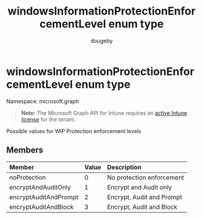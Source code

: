 ﻿---
title: "windowsInformationProtectionEnforcementLevel enum type"
description: "Possible values for WIP Protection enforcement levels"
author: "dougeby"
localization_priority: Normal
ms.prod: "intune"
doc_type: enumPageType
---

# windowsInformationProtectionEnforcementLevel enum type

Namespace: microsoft.graph

> **Note:** The Microsoft Graph API for Intune requires an [active Intune license](https://go.microsoft.com/fwlink/?linkid=839381) for the tenant.

Possible values for WIP Protection enforcement levels

## Members

| Member                | Value | Description               |
| :-------------------- | :---- | :------------------------ |
| noProtection          | 0     | No protection enforcement |
| encryptAndAuditOnly   | 1     | Encrypt and Audit only    |
| encryptAuditAndPrompt | 2     | Encrypt, Audit and Prompt |
| encryptAuditAndBlock  | 3     | Encrypt, Audit and Block  |
